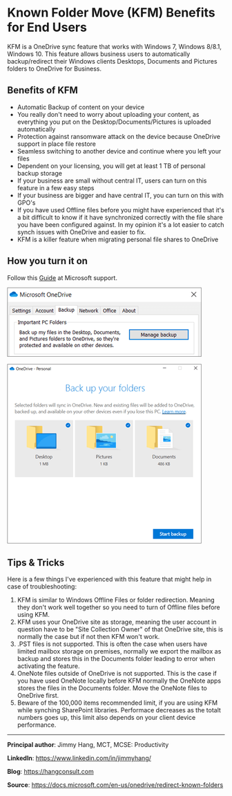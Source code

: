 # Known Folder Move (KFM) Benefits for End Users

KFM is a OneDrive sync feature that works with Windows 7, Windows 8/8.1, Windows 10. This feature allows business users to automatically backup/redirect their Windows clients Desktops, Documents and Pictures folders to OneDrive for Business.

## Benefits of KFM

* Automatic Backup of content on your device
* You really don't need to worry about uploading your content, as everything you put on the Desktop/Documents/Pictures is uploaded automatically
* Protection against ransomware attack on the device because OneDrive support in place file restore
* Seamless switching to another device and continue where you left your files
* Dependent on your licensing, you will get at least 1 TB of personal backup storage
* If your business are small without central IT, users can turn on this feature in a few easy steps
* If your business are bigger and have central IT, you can turn on this with GPO's
* If you have used Offline files before you might have experienced that it's a bit difficult to know if it have synchronized correctly with the file share you have been configured against. In my opinion it's a lot easier to catch synch issues with OneDrive and easier to fix.
* KFM is a killer feature when migrating personal file shares to OneDrive

## How you turn it on

Follow this [Guide]( https://support.office.com/en-us/article/back-up-your-documents-pictures-and-desktop-folders-with-onedrive-d61a7930-a6fb-4b95-b28a-6552e77c3057?ui=en-US&rs=en-US&ad=US) at Microsoft support.

![KFMOptions](../media/known-folder-move-benefits-for-endusers/KFM01.png)

![KFMOptions](../media/known-folder-move-benefits-for-endusers/KFM02.png)

## Tips & Tricks

Here is a few things I've experienced with this feature that might help in case of troubleshooting:

1. KFM is similar to Windows Offline Files or folder redirection. Meaning they don't work well together so you need to turn of Offline files before using KFM. 
2. KFM uses your OneDrive site as storage, meaning the user account in question have to be "Site Collection Owner" of that OneDrive site, this is normally the case but if not then KFM won't work.
3. .PST files is not supported. This is often the case when users have limited mailbox storage on premises, normally we export the mailbox as backup and stores this in the Documents folder leading to error when activating the feature.
4. OneNote files outside of OneDrive is not supported. This is the case if you have used OneNote locally before KFM normally the OneNote apps stores the files in the Documents folder. Move the OneNote files to OneDrive first.
5. Beware of the 100,000 items recommended limit, if you are using KFM while synching SharePoint libraries. Performace decreases as the totalt numbers goes up, this limit also depends on your client device performance.  

---

**Principal author**: Jimmy Hang, MCT, MCSE: Productivity

**LinkedIn**: https://www.linkedin.com/in/jimmyhang/

**Blog**: https://hangconsult.com

**Source**: https://docs.microsoft.com/en-us/onedrive/redirect-known-folders
